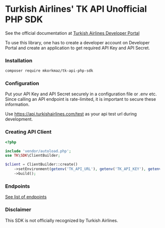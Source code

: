 # Turkish Airlines' TK API Unofficial PHP SDK

See the official documentation at [Turkish Airlines Developer Portal](https://developer.turkishairlines.com/)

To use this library, one has to create a developer account on Developer Portal and create an application to get required API Key and API Secret.


### Installation

```bash
composer require mkorkmaz/tk-api-php-sdk
```

### Configuration

Put your API Key and API Secret securely in a configuration file or .env etc. Since calling an API endpoint is rate-limited, it is important to secure these information.

Use https://api.turkishairlines.com/test as your api test url during development.


### Creating API Client


```PHP
<?php

include 'vendor/autoload.php';
use TK\SDK\ClientBuilder;

$client = ClientBuilder::create()
	->setEnvironment(getenv('TK_API_URL'), getenv('TK_API_KEY'), getenv('TK_API_SECRET'))
	->build();
```

### Endpoints

[See list of endpoints](docs/endpoints/index.md)
### Disclaimer

This SDK is not officially recognized by Turkish Airlines. 
